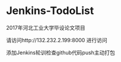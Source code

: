 # Jenkins-TodoList
2017年河北工业大学毕设论文项目

请访问http://132.232.2.199:8000 进行访问

添加Jenkins轮训检查github代码push主动打包